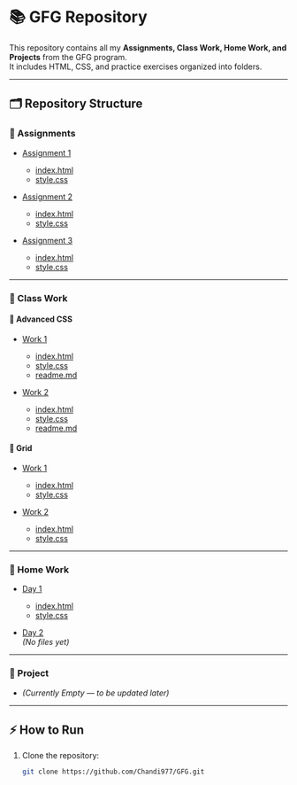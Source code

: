 # 📚 GFG Repository

This repository contains all my **Assignments, Class Work, Home Work, and Projects** from the GFG program.  
It includes HTML, CSS, and practice exercises organized into folders.

---

## 🗂️ Repository Structure

### 📒 Assignments

- [Assignment 1](Assignment/Assignment%201)

  - [index.html](https://chandi977.github.io/GFG/Assignment/Assignment%201/index.html)
  - [style.css](Assignment/Assignment%201/style.css)

- [Assignment 2](Assignment/Assignment%202)

  - [index.html](https://chandi977.github.io/GFG/Assignment/Assignment%202/index.html)
  - [style.css](Assignment/Assignment%202/style.css)

- [Assignment 3](Assignment/Assignment%203)
  - [index.html](https://chandi977.github.io/GFG/Assignment/Assignment%203/index.html)
  - [style.css](Assignment/Assignment%203/style.css)

---

### 📘 Class Work

#### 🔹 Advanced CSS

- [Work 1](Class%20Work/Advanced%20CSS/work%201)

  - [index.html](https://chandi977.github.io/GFG/Class%20Work/Advanced%20CSS/work%201/index.html)
  - [style.css](Class%20Work/Advanced%20CSS/work%201/style.css)
  - [readme.md](Class%20Work/Advanced%20CSS/work%201/readme.md)

- [Work 2](Class%20Work/Advanced%20CSS/work%202)
  - [index.html](https://chandi977.github.io/GFG/Class%20Work/Advanced%20CSS/work%202/index.html)
  - [style.css](Class%20Work/Advanced%20CSS/work%202/style.css)
  - [readme.md](Class%20Work/Advanced%20CSS/work%202/readme.md)

#### 🔹 Grid

- [Work 1](Class%20Work/Grid/work1)

  - [index.html](https://chandi977.github.io/GFG/Class%20Work/Grid/work1/index.html)
  - [style.css](Class%20Work/Grid/work1/style.css)

- [Work 2](Class%20Work/Grid/work2)
  - [index.html](https://chandi977.github.io/GFG/Class%20Work/Grid/work2/index.html)
  - [style.css](Class%20Work/Grid/work2/style.css)

---

### 📝 Home Work

- [Day 1](HomeWork/Day%201)

  - [index.html](https://chandi977.github.io/GFG/HomeWork/Day%201/index.html)
  - [style.css](HomeWork/Day%201/style.css)

- [Day 2](HomeWork/Day%202)  
  _(No files yet)_

---

### 🚀 Project

- _(Currently Empty — to be updated later)_

---

## ⚡ How to Run

1. Clone the repository:
   ```bash
   git clone https://github.com/Chandi977/GFG.git
   ```
